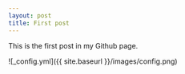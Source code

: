 ```yaml
---
layout: post
title: First post
---
```


This is the first post in my Github page.

![_config.yml]({{ site.baseurl }}/images/config.png)
